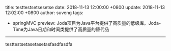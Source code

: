 title: testtestsetsesetse
date: 2018-11-13 12:00:00 +0800
update: 2018-11-13 12:02:00 +0800
author: suveng
tags:

  - springMVC
preview:  Joda项目为Java平台提供了高质量的低级库。Joda-Time为Java日期和时间类提供了高质量的替代品

---

testtestsetasetasetasfasdfasdfa